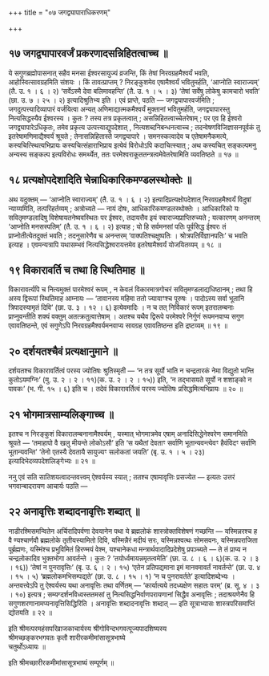 +++
title = "०७ जगद्व्यापाराधिकरणम्"

+++

## १७ जगद्व्यापारवर्जं प्रकरणादसन्निहितत्वाच्च ॥

ये सगुणब्रह्मोपासनात् सहैव मनसा ईश्वरसायुज्यं व्रजन्ति, किं तेषां निरवग्रहमैश्वर्यं भवति, आहोस्वित्सावग्रहमिति संशयः । किं तावत्प्राप्तम् ? निरङ्कुशमेव एषामैश्वर्यं भवितुमर्हति, ‘आप्नोति स्वाराज्यम्’ (तै. उ. १ । ६ । २) ‘सर्वेऽस्मै देवा बलिमावहन्ति’ (तै. उ. १ । ५ । ३) ‘तेषां सर्वेषु लोकेषु कामचारो भवति’ (छा. उ. ७ । २५ । २) इत्यादिश्रुतिभ्य इति । एवं प्राप्ते, पठति — जगद्व्यापारवर्जमिति ; जगदुत्पत्त्यादिव्यापारं वर्जयित्वा अन्यत् अणिमाद्यात्मकमैश्वर्यं मुक्तानां भवितुमर्हति, जगद्व्यापारस्तु नित्यसिद्धस्यैव ईश्वरस्य । कुतः ? तस्य तत्र प्रकृतत्वात् ; असन्निहितत्वाच्चेतरेषाम् ; पर एव हि ईश्वरो जगद्व्यापारेऽधिकृतः, तमेव प्रकृत्य उत्पत्त्याद्युपदेशात् , नित्यशब्दनिबन्धनत्वाच्च ; तदन्वेषणविजिज्ञासनपूर्वकं तु इतरेषामणिमाद्यैश्वर्यं श्रूयते ; तेनासन्निहितास्ते जगद्व्यापारे । समनस्कत्वादेव च एतेषामनैकमत्ये, कस्यचित्स्थित्यभिप्रायः कस्यचित्संहाराभिप्राय इत्येवं विरोधोऽपि कदाचित्स्यात् ; अथ कस्यचित् सङ्कल्पमनु अन्यस्य सङ्कल्प इत्यविरोधः समर्थ्येत, ततः परमेश्वराकूततन्त्रत्वमेवेतरेषामिति व्यवतिष्ठते ॥ १७ ॥

## १८ प्रत्यक्षोपदेशादिति चेन्नाधिकारिकमण्डलस्थोक्तेः ॥

अथ यदुक्तम् — ‘आप्नोति स्वाराज्यम्’ (तै. उ. १ । ६ । २) इत्यादिप्रत्यक्षोपदेशात् निरवग्रहमैश्वर्यं विदुषां न्याय्यमिति, तत्परिहर्तव्यम् ; अत्रोच्यते — नायं दोषः, आधिकारिकमण्डलस्थोक्तेः । आधिकारिको यः सवितृमण्डलादिषु विशेषायतनेष्ववस्थितः पर ईश्वरः, तदायत्तैव इयं स्वाराज्यप्राप्तिरुच्यते ; यत्कारणम् अनन्तरम् ‘आप्नोति मनसस्पतिम्’ (तै. उ. १ । ६ । २) इत्याह ; यो हि सर्वमनसां पतिः पूर्वसिद्ध ईश्वरः तं प्राप्नोतीत्येतदुक्तं भवति ; तदनुसारेणैव च अनन्तरम् ‘वाक्पतिश्चक्षुष्पतिः । श्रोत्रपतिर्विज्ञानपतिः’ च भवति इत्याह । एवमन्यत्रापि यथासम्भवं नित्यसिद्धेश्वरायत्तमेव इतरेषामैश्वर्यं योजयितव्यम् ॥ १८ ॥

## १९ विकारावर्ति च तथा हि स्थितिमाह ॥

विकारावर्त्यपि च नित्यमुक्तं पारमेश्वरं रूपम् , न केवलं विकारमात्रगोचरं सवितृमण्डलाद्यधिष्ठानम् ; तथा हि अस्य द्विरूपां स्थितिमाह आम्नायः — ‘तावानस्य महिमा ततो ज्यायाꣳश्च पूरुषः । पादोऽस्य सर्वा भूतानि त्रिपादस्यामृतं दिवि’ (छा. उ. ३ । १२ । ६) इत्येवमादिः । न च तत् निर्विकारं रूपम् इतरालम्बनाः प्राप्नुवन्तीति शक्यं वक्तुम् अतत्क्रतुत्वात्तेषाम् । अतश्च यथैव द्विरूपे परमेश्वरे निर्गुणं रूपमनवाप्य सगुण एवावतिष्ठन्ते, एवं सगुणेऽपि निरवग्रहमैश्वर्यमनवाप्य सावग्रह एवावतिष्ठन्त इति द्रष्टव्यम् ॥ १९ ॥

## २० दर्शयतश्चैवं प्रत्यक्षानुमाने ॥

दर्शयतश्च विकारावर्तित्वं परस्य ज्योतिषः श्रुतिस्मृती — ‘न तत्र सूर्यो भाति न चन्द्रतारकं नेमा विद्युतो भान्ति कुतोऽयमग्निः’ (मु. उ. २ । २ । ११)(क. उ. २ । २ । १५)) इति, ‘न तद्भासयते सूर्यो न शशाङ्को न पावकः’ (भ. गी. १५ । ६) इति च । तदेवं विकारावर्तित्वं परस्य ज्योतिषः प्रसिद्धमित्यभिप्रायः ॥ २० ॥

## २१ भोगमात्रसाम्यलिङ्गाच्च ॥

इतश्च न निरङ्कुशं विकारालम्बनानामैश्वर्यम् , यस्मात् भोगमात्रमेव एषाम् अनादिसिद्धेनेश्वरेण समानमिति श्रूयते — ‘तमाहापो वै खलु मीयन्ते लोकोऽसौ’ इति ‘स यथैतां देवताꣳ सर्वाणि भूतान्यवन्त्येवꣳ हैवंविदꣳ सर्वाणि भूतान्यवन्ति’ ‘तेनो एतस्यै देवतायै सायुज्यꣳ सलोकतां जयति’ (बृ. उ. १ । ५ । २३) इत्यादिभेदव्यपदेशलिङ्गेभ्यः ॥ २१ ॥

ननु एवं सति सातिशयत्वादन्तवत्त्वम् ऐश्वर्यस्य स्यात् ; ततश्च एषामावृत्तिः प्रसज्येत — इत्यतः उत्तरं भगवान्बादरायण आचार्यः पठति —

## २२ अनावृत्तिः शब्दादनावृत्तिः शब्दात् ॥

नाडीरश्मिसमन्वितेन अर्चिरादिपर्वणा देवयानेन पथा ये ब्रह्मलोकं शास्त्रोक्तविशेषणं गच्छन्ति — यस्मिन्नरश्च ह वै ण्यश्चार्णवौ ब्रह्मलोके तृतीयस्यामितो दिवि, यस्मिन्नैरं मदीयं सरः, यस्मिन्नश्वत्थः सोमसवनः, यस्मिन्नपराजिता पूर्ब्रह्मणः, यस्मिंश्च प्रभुविमितं हिरण्मयं वेश्म, यश्चानेकधा मन्त्रार्थवादादिप्रदेशेषु प्रपञ्च्यते — ते तं प्राप्य न चन्द्रलोकादिव भुक्तभोगा आवर्तन्ते । कुतः ? ‘तयोर्ध्वमायन्नमृतत्वमेति’ (छा. उ. ८ । ६ । ६)(क. उ. २ । ३ । १६)) ‘तेषां न पुनरावृत्तिः’ (बृ. उ. ६ । २ । १५) ‘एतेन प्रतिपद्यमाना इमं मानवमावर्तं नावर्तन्ते’ (छा. उ. ४ । १५ । ५) ‘ब्रह्मलोकमभिसम्पद्यते’ (छा. उ. ८ । १५ । १) ‘न च पुनरावर्तते’ इत्यादिशब्देभ्यः । अन्तवत्त्वेऽपि तु ऐश्वर्यस्य यथा अनावृत्तिः तथा वर्णितम् — ‘कार्यात्यये तदध्यक्षेण सहातः परम्’ (ब्र. सू. ४ । ३ । १०) इत्यत्र ; सम्यग्दर्शनविध्वस्ततमसां तु नित्यसिद्धनिर्वाणपरायणानां सिद्धैव अनावृत्तिः ; तदाश्रयणेनैव हि सगुणशरणानामप्यनावृत्तिसिद्धिरिति । अनावृत्तिः शब्दादनावृत्तिः शब्दात् — इति सूत्राभ्यासः शास्त्रपरिसमाप्तिं द्योतयति ॥ २२ ॥

इति श्रीमत्परमहंसपरिव्राजकाचार्यस्य श्रीगोविन्दभगवत्पूज्यपादशिष्यस्य  
श्रीमच्छङ्करभगवतः कृतौ शारीरकमीमांसासूत्रभाष्ये  
चतुर्थोऽध्यायः ॥

इति श्रीमच्छारीरकमीमांसासूत्रभाष्यं सम्पूर्णम् ॥
